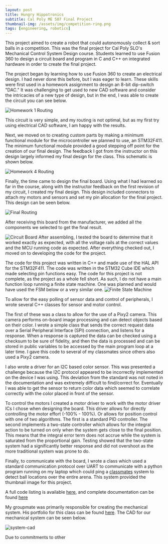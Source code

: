 ```yaml
---
layout: post
title: Hungry Hippotronics
subtitle: Cal Poly ME 507 Final Project
thumbnail-img: /assets/img/competition-ring.png
tags: [engineering, robotics]
---
```

This project aimed to create a robot that could autonomously collect & sort balls in a competition. This was the final project for Cal Poly SLO's Mechanical Control System Design course. Students learned to use Fusion 360 to design a circuit board and program in C and C++ on integrated hardware in order to create the final project. 

The project began by learning how to use Fusion 360 to create an electrical design. I had never done this before, but I was eager to learn. These skills were first used in a homework assignment to design an 8-bit dip-switch "DAC." It was challenging to get used to new CAD software and consider the intricacies of a new type of design, but in the end, I was able to create the circuit you can see below.

![Homework 1 Routing][Homework 1 image]

This circuit is very simple, and my routing is not optimal, but as my first try using electrical CAD software, I am happy with the results.

Next, we moved on to creating custom parts by making a minimum functional module for the microcontroller we planned to use, an STM32F411. The minimum functional module provided a good stepping off point for the creation of our final design. The feedback I got from the instructor on this design largely informed my final design for the class. This schematic is shown below.

![Homework 4 Routing][Homework 4 image]

Finally, the time came to design the final board. Using what I had learned so far in the course, along with the instructor feedback on the first revision of my circuit, I created my final design. This design included connectors to attach my motors and sensors and set my pin allocation for the final project. This design can be seen below.

![Final Routing][Final Schematic]

After receiving this board from the manufacturer, we added all the components we selected to get the final result.

![Circuit Board][Board Image]
After assembling, I tested the board to determine that it worked exactly as expected, with all the voltage rails at the correct values and the MCU running code as expected. After everything checked out, I moved on to developing the code for the project.

The code for this project was written in C++ and made use of the HAL API for the STM32F411. The code was written in the STM32 Cube IDE which made selecting pin functions easy. The code for this project is not complete, as the project as a whole fell short. As such, I do not have a main function loop running a finite state machine. One was planned and would have used the FSM below or a very similar one.
![Finite State Machine][fsm]

To allow for the easy polling of sensor data and control of peripherals, I wrote several C++ classes for sensor and motor control. 

The first of these was a class to allow for the use of a Pixy2 camera. This camera performs on-board image processing and can detect objects based on their color. I wrote a simple class that sends the correct request data over a Serial Peripheral Interface (SPI) connection, and listens for a response. When a response is captured the data can be checked using a checksum to be sure of fidelity, and then the data is processed and can be stored in public variables to be accessed by the main program loop at a later time. I gave this code to several of my classmates since others also used a Pixy2 camera.

I also wrote a driver for an I2C based color sensor. This was presented a challenge because the I2C protocol appeared to be incorrectly implemented on the device I was using. This deviation from the standard was not noted in the documentation and was extremely difficult to find/correct for. Eventually I was able to get the sensor to return color data which seemed to correlate correctly with the color placed in front of the sensor.

To control the motors I created a motor driver to work with the motor driver ICs I chose when designing the board. This driver allows for directly controlling the motor effort (-100% - 100%). Or allows for position control with one of two algorithms. The first is a standard PID controller. The second implements a two-state controller which allows for the integral action to be turned on only when the system gets close to the final position. This means that the integral error term does not accrue while the system is saturated from the proportional gain. Testing showed that the two-state system had a significantly better response and did not overshoot as the more traditional system was prone to do.

Finally, to communicate with the board, I wrote a class which used a standard communication protocol over UART to communicate with a python program running on my laptop which could ping a [classmates][nathanurl] system to detect ball locations over the entire arena. This system provided the thumbnail image for this project.

A full code listing is available [here][code], and complete documentation can be found [here][docs]

My groupmate was primarily responsible for creating the mechanical system. His portfolio for this class can be found [here][jackurl]. The CAD for our mechanical system can be seen below.

![system-cad][CAD]

Due to commitments to other 








[Homework 1 image]: /assets/img/Homework-1-Schematic.png
[Homework 4 image]: /assets/img/Homework-4-Schematic.png
[Final Schematic]: /assets/img/Final-Board-Schematic.png
[Board Image]: /assets/img/circuit-board.jpg
[fsm]: /assets/img/fsm.png
[CAD]: /assets/img/CAD.png
[nathanurl]: www.google.com
[jackurl]:  www.google.com
[code]: https://github.com/Reesverleur/Reesverleur.github.io/tree/master/ME_507_code/Final-Project-V1
[docs]: /ME_507_code/Final-Project-V1/Core/docs/html/index.html

